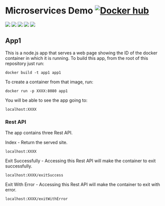 # Microservices Demo  [![Docker hub](https://img.shields.io/docker/pulls/jnonino/microservices-demo-nodejs.svg)](https://hub.docker.com/r/jnonino/microservices-demo-nodejs/)

[![](https://img.shields.io/github/license/jnonino/microservices-demo-nodejs)](https://github.com/jnonino/microservices-demo-nodejs)
[![](https://img.shields.io/github/issues/jnonino/microservices-demo-nodejs)](https://github.com/jnonino/microservices-demo-nodejs)
[![](https://img.shields.io/github/issues-closed/jnonino/microservices-demo-nodejs)](https://github.com/jnonino/microservices-demo-nodejs)
[![](https://img.shields.io/github/languages/code-size/jnonino/microservices-demo-nodejs)](https://github.com/jnonino/microservices-demo-nodejs)
[![](https://img.shields.io/github/repo-size/jnonino/microservices-demo-nodejs)](https://github.com/jnonino/microservices-demo-nodejs)

## App1

This is a node.js app that serves a web page showing the ID of the docker container in which it is running.
To build this app, from the root of this repository just run:  
  
    docker build -t app1 app1

To create a container from that image, run:  
  
    docker run -p XXXX:8080 app1

You will be able to see the app going to:
  
    localhost:XXXX

### Rest API

The app contains three Rest API.  

Index - Return the served site.  

    localhost:XXXX  
    
Exit Successfully - Accessing this Rest API will make the container to exit successfully.  

    localhost:XXXX/exitSuccess  
    
Exit With Error - Accessing this Rest API will make the container to exit with error.  

    localhost:XXXX/exitWithError      
